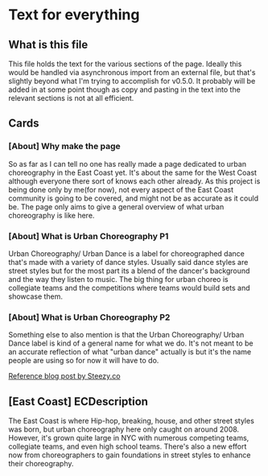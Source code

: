 # Text for everything

## What is this file

This file holds the text for the various sections of the page. Ideally this would be handled via asynchronous import from an external file, but that's slightly beyond what I'm trying to accomplish for v0.5.0. It probably will be added in at some point though as copy and pasting in the text into the relevant sections is not at all efficient.

## Cards

### [About] Why make the page

So as far as I can tell no one has really made a page dedicated to urban choreography in the East Coast yet. It's about the same for the West Coast although everyone there sort of knows each other already. As this project is being done only by me(for now), not every aspect of the East Coast community is going to be covered, and might not be as accurate as it could be. The page only aims to give a general overview of what urban choreography is like here.

### [About] What is Urban Choreography P1

Urban Choreography/ Urban Dance is a label for choreographed dance that's made with a variety of dance styles. Usually said dance styles are street styles but for the most part its a blend of the dancer's background and the way they listen to music. The big thing for urban choreo is collegiate teams and the competitions where teams would build sets and showcase them.

### [About] What is Urban Choreography P2

Something else to also mention is that the Urban Choreography/ Urban Dance label is kind of a general name for what we do. It's not meant to be an accurate reflection of what "urban dance" actually is but it's the name people are using so for now it will have to do.

<a href='https://blog.steezy.co/what-is-urban-dance/'>Reference blog post by Steezy.co</a>

## [East Coast] ECDescription

The East Coast is where Hip-hop, breaking,  house, and other street styles was born, but urban choreography here only caught on around 2008. However, it's grown quite large in NYC with numerous competing teams, collegiate teams, and even high school teams. There's also a new effort now from choreographers to gain foundations in street styles to enhance their choreography.